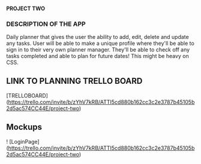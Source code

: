#### PROJECT TWO 

### DESCRIPTION OF THE APP
Daily planner that gives the user the ability to add, edit, delete and update any tasks. User will be able to make a unique profile where they'll be able to sign in to their very own planner manager. They'll be able to check off any tasks completed and able to plan for future dates! This might be heavy on CSS. 

## LINK TO PLANNING TRELLO BOARD
[TRELLOBOARD] (https://trello.com/invite/b/zYhV7kRB/ATTI5cd880b162cc3c2e3787b45105b2d5ac574CC44E/project-two)

## Mockups

! [LoginPage] (https://trello.com/invite/b/zYhV7kRB/ATTI5cd880b162cc3c2e3787b45105b2d5ac574CC44E/project-two)